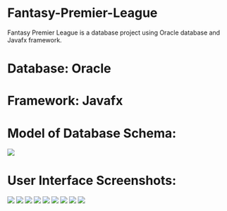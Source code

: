 # Fantasy-Premier-League
  Fantasy Premier League is a database project using Oracle database and Javafx framework.
# Database: Oracle
# Framework: Javafx

# Model of Database Schema:
![](Model.png)

# User Interface Screenshots:
![](Uiimages/ui0.png)
![](Uiimages/ui1.png)
![](Uiimages/ui2.png)
![](Uiimages/ui3.png)
![](Uiimages/ui4.png)
![](Uiimages/ui5.png)
![](Uiimages/ui6.png)
![](Uiimages/ui7.png)
![](Uiimages/ui8.png)
